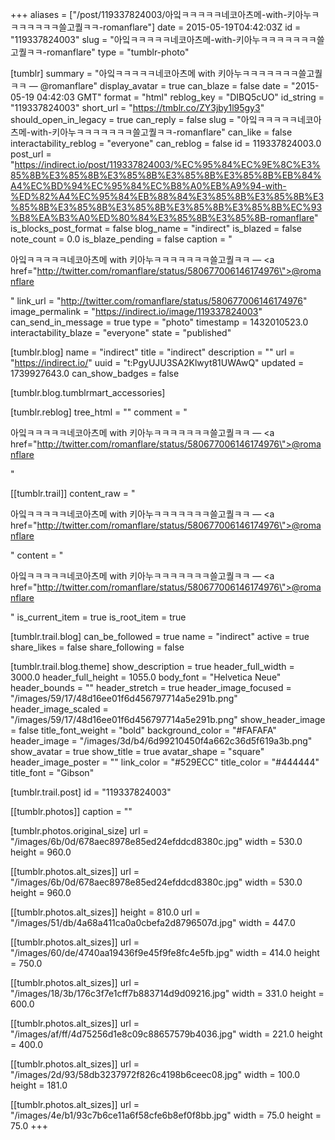 +++
aliases = ["/post/119337824003/아잌ㅋㅋㅋㅋㅋ네코아츠메-with-키아누ㅋㅋㅋㅋㅋㅋㅋ쓸고퀄ㅋㅋ-romanflare"]
date = 2015-05-19T04:42:03Z
id = "119337824003"
slug = "아잌ㅋㅋㅋㅋㅋ네코아츠메-with-키아누ㅋㅋㅋㅋㅋㅋㅋ쓸고퀄ㅋㅋ-romanflare"
type = "tumblr-photo"

[tumblr]
summary = "아잌ㅋㅋㅋㅋㅋ네코아츠메 with 키아누ㅋㅋㅋㅋㅋㅋㅋ쓸고퀄ㅋㅋ — @romanflare"
display_avatar = true
can_blaze = false
date = "2015-05-19 04:42:03 GMT"
format = "html"
reblog_key = "DIBQ5cUO"
id_string = "119337824003"
short_url = "https://tmblr.co/ZY3jby1l95gy3"
should_open_in_legacy = true
can_reply = false
slug = "아잌ㅋㅋㅋㅋㅋ네코아츠메-with-키아누ㅋㅋㅋㅋㅋㅋㅋ쓸고퀄ㅋㅋ-romanflare"
can_like = false
interactability_reblog = "everyone"
can_reblog = false
id = 119337824003.0
post_url = "https://indirect.io/post/119337824003/%EC%95%84%EC%9E%8C%E3%85%8B%E3%85%8B%E3%85%8B%E3%85%8B%E3%85%8B%EB%84%A4%EC%BD%94%EC%95%84%EC%B8%A0%EB%A9%94-with-%ED%82%A4%EC%95%84%EB%88%84%E3%85%8B%E3%85%8B%E3%85%8B%E3%85%8B%E3%85%8B%E3%85%8B%E3%85%8B%EC%93%B8%EA%B3%A0%ED%80%84%E3%85%8B%E3%85%8B-romanflare"
is_blocks_post_format = false
blog_name = "indirect"
is_blazed = false
note_count = 0.0
is_blaze_pending = false
caption = "<p>아잌ㅋㅋㅋㅋㅋ네코아츠메 with 키아누ㅋㅋㅋㅋㅋㅋㅋ쓸고퀄ㅋㅋ — <a href=\"http://twitter.com/romanflare/status/580677006146174976\">@romanflare</a></p>"
link_url = "http://twitter.com/romanflare/status/580677006146174976"
image_permalink = "https://indirect.io/image/119337824003"
can_send_in_message = true
type = "photo"
timestamp = 1432010523.0
interactability_blaze = "everyone"
state = "published"

[tumblr.blog]
name = "indirect"
title = "indirect"
description = ""
url = "https://indirect.io/"
uuid = "t:PgyUJU3SA2Klwyt81UWAwQ"
updated = 1739927643.0
can_show_badges = false

[tumblr.blog.tumblrmart_accessories]

[tumblr.reblog]
tree_html = ""
comment = "<p>아잌ㅋㅋㅋㅋㅋ네코아츠메 with 키아누ㅋㅋㅋㅋㅋㅋㅋ쓸고퀄ㅋㅋ — <a href=\"http://twitter.com/romanflare/status/580677006146174976\">@romanflare</a></p>"

[[tumblr.trail]]
content_raw = "<p>아잌ㅋㅋㅋㅋㅋ네코아츠메 with 키아누ㅋㅋㅋㅋㅋㅋㅋ쓸고퀄ㅋㅋ — <a href=\"http://twitter.com/romanflare/status/580677006146174976\">@romanflare</a></p>"
content = "<p>&#50500;&#51084;&#12619;&#12619;&#12619;&#12619;&#12619;&#45348;&#53076;&#50500;&#52768;&#47700; with &#53412;&#50500;&#45572;&#12619;&#12619;&#12619;&#12619;&#12619;&#12619;&#12619;&#50424;&#44256;&#53252;&#12619;&#12619; &mdash; <a href=\"http://twitter.com/romanflare/status/580677006146174976\">@romanflare</a></p>"
is_current_item = true
is_root_item = true

[tumblr.trail.blog]
can_be_followed = true
name = "indirect"
active = true
share_likes = false
share_following = false

[tumblr.trail.blog.theme]
show_description = true
header_full_width = 3000.0
header_full_height = 1055.0
body_font = "Helvetica Neue"
header_bounds = ""
header_stretch = true
header_image_focused = "/images/59/17/48d16ee01f6d456797714a5e291b.png"
header_image_scaled = "/images/59/17/48d16ee01f6d456797714a5e291b.png"
show_header_image = false
title_font_weight = "bold"
background_color = "#FAFAFA"
header_image = "/images/3d/b4/6d99210450f4a662c36d5f619a3b.png"
show_avatar = true
show_title = true
avatar_shape = "square"
header_image_poster = ""
link_color = "#529ECC"
title_color = "#444444"
title_font = "Gibson"

[tumblr.trail.post]
id = "119337824003"

[[tumblr.photos]]
caption = ""

[tumblr.photos.original_size]
url = "/images/6b/0d/678aec8978e85ed24efddcd8380c.jpg"
width = 530.0
height = 960.0

[[tumblr.photos.alt_sizes]]
url = "/images/6b/0d/678aec8978e85ed24efddcd8380c.jpg"
width = 530.0
height = 960.0

[[tumblr.photos.alt_sizes]]
height = 810.0
url = "/images/51/db/4a68a411ca0a0cbefa2d8796507d.jpg"
width = 447.0

[[tumblr.photos.alt_sizes]]
url = "/images/60/de/4740aa19436f9e45f9fe8fc4e5fb.jpg"
width = 414.0
height = 750.0

[[tumblr.photos.alt_sizes]]
url = "/images/18/3b/176c3f7e1cff7b883714d9d09216.jpg"
width = 331.0
height = 600.0

[[tumblr.photos.alt_sizes]]
url = "/images/af/ff/4d75256d1e8c09c88657579b4036.jpg"
width = 221.0
height = 400.0

[[tumblr.photos.alt_sizes]]
url = "/images/2d/93/58db3237972f826c4198b6ceec08.jpg"
width = 100.0
height = 181.0

[[tumblr.photos.alt_sizes]]
url = "/images/4e/b1/93c7b6ce11a6f58cfe6b8ef0f8bb.jpg"
width = 75.0
height = 75.0
+++
